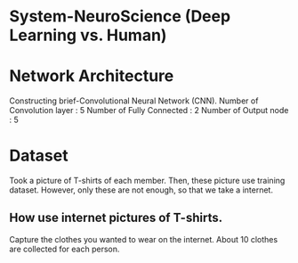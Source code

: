 # System-NeuroScience (Deep Learning vs. Human)
# Network Architecture
Constructing brief-Convolutional Neural Network (CNN).
Number of Convolution layer : 5
Number of Fully Connected   : 2
Number of Output node       : 5


# Dataset
Took a picture of T-shirts of each member.  Then, these picture use training dataset.
However, only these are not enough, so that we take a internet.
## How use internet pictures of T-shirts.
Capture the clothes you wanted to wear on the internet.
About 10 clothes are collected for each person.
